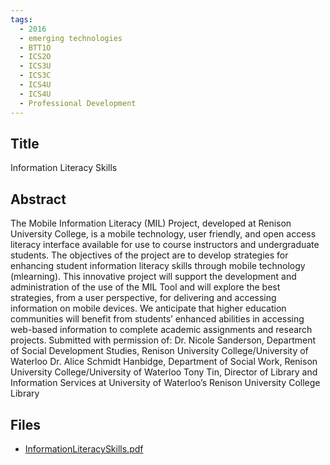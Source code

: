 ```yaml
---
tags:
  - 2016
  - emerging technologies
  - BTT1O
  - ICS2O
  - ICS3U
  - ICS3C
  - ICS4U
  - ICS4U
  - Professional Development
---
```

    
## Title

Information Literacy Skills

## Abstract

The Mobile Information Literacy (MIL) Project, developed at Renison University College, is a mobile technology, user friendly, and open access
literacy interface available for use to course instructors and undergraduate students. The objectives of the project are to develop strategies for enhancing student information literacy skills through mobile technology (mlearning). This innovative project will support the development and administration of the use of the MIL Tool and will explore the best strategies, from a user perspective, for delivering and accessing
information on mobile devices. We anticipate that higher education communities will benefit from students’ enhanced abilities in accessing web-based information to complete academic assignments and research projects.
Submitted with permission of:
Dr. Nicole Sanderson, Department of Social Development Studies, Renison University College/University of Waterloo
Dr. Alice Schmidt Hanbidge, Department of Social Work, Renison University College/University of Waterloo
Tony Tin, Director of Library and Information Services at University of Waterloo’s Renison University College Library

## Files

- [InformationLiteracySkills.pdf](https://www.russellgordon.ca/acse/cemc-cse-resources/resources/2016/Nicole_Sanderson/InformationLiteracySkills.pdf)
